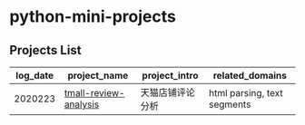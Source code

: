 # python-mini-projects

## Projects List

log_date | project_name | project_intro|related_domains
|---|---|---|---
2020223|[tmall-review-analysis](https://github.com/shishishu/python-mini-projects/tree/master/tmall-review-analysis)|天猫店铺评论分析|html parsing, text segments
